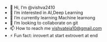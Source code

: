 - 👋 Hi, I’m @vishva2410
- 👀 I’m interested in AI,Deep Learning
- 🌱 I’m currently learning Machine learnong
- 💞️ I’m looking to collaborate on git
- 📫 How to reach me vishvateja10@gmail.com
- ⚡ Fun fact: inrovert at start extrovert at end

<!---
vishva2410/vishva2410 is a ✨ special ✨ repository because its `README.md` (this file) appears on your GitHub profile.
You can click the Preview link to take a look at your changes.
--->
